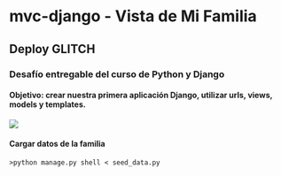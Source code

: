 # mvc-django - Vista de Mi Familia

## Deploy GLITCH

### Desafío entregable del curso de Python y Django

#### Objetivo: crear nuestra primera aplicación Django, utilizar urls, views, models y templates.

<img src = "https://user-images.githubusercontent.com/63796774/195989625-939bee0c-b499-4190-8370-8c9772291cff.png">

#### Cargar datos de la familia

```
>python manage.py shell < seed_data.py

```
